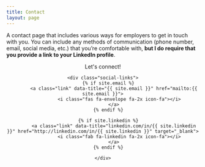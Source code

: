 ```yaml
---
title: Contact
layout: page
---
```


<link rel="stylesheet" href="https://use.fontawesome.com/releases/v5.2.0/css/all.css" integrity="sha384-hWVjflwFxL6sNzntih27bfxkr27PmbbK/iSvJ+a4+0owXq79v+lsFkW54bOGbiDQ" crossorigin="anonymous">


A contact page that includes various ways for employers to get in touch with you. You can include any methods of communication (phone number, email, social media, etc.) that you’re comfortable with, <b>but I do require that you provide a link to your LinkedIn profile</b>.

<center>
	<p>Let's connect!</p>

	<div class="social-links">
	    {% if site.email %}
	        <a class="link" data-title="{{ site.email }}" href="mailto:{{ site.email }}">
	            <i class="fas fa-envelope fa-2x icon-fa"></i>
	        </a>
	    {% endif %}

	    {% if site.linkedin %}
	        <a class="link" data-title="linkedin.com/in/{{ site.linkedin }}" href="http://linkedin.com/in/{{ site.linkedin }}" target="_blank">
	            <i class="fab fa-linkedin fa-2x icon-fa"></i>
	        </a>
	    {% endif %}

	</div>
</center>
